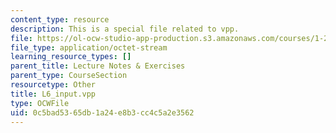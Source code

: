 ```yaml
---
content_type: resource
description: This is a special file related to vpp.
file: https://ol-ocw-studio-app-production.s3.amazonaws.com/courses/1-264j-database-internet-and-systems-integration-technologies-fall-2013/0c5bad5365db1a24e8b3cc4c5a2e3562_L6_input.vpp
file_type: application/octet-stream
learning_resource_types: []
parent_title: Lecture Notes & Exercises
parent_type: CourseSection
resourcetype: Other
title: L6_input.vpp
type: OCWFile
uid: 0c5bad53-65db-1a24-e8b3-cc4c5a2e3562
---
```

